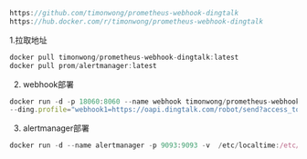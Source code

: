 
```javascript
https://github.com/timonwong/prometheus-webhook-dingtalk
https://hub.docker.com/r/timonwong/prometheus-webhook-dingtalk
```
1.拉取地址
```javascript
docker pull timonwong/prometheus-webhook-dingtalk:latest
docker pull prom/alertmanager:latest
```
2. webhook部署
```javascript
docker run -d -p 18060:8060 --name webhook timonwong/prometheus-webhook-dingtalk:latest \
--ding.profile="webhook1=https://oapi.dingtalk.com/robot/send?access_token=9e695a464b80833859b02de165a52b107108eef4d0601ce4c94faa29b429118e"
```
3. alertmanager部署
```javascript
docker run -d --name alertmanager -p 9093:9093 -v  /etc/localtime:/etc/localtime:ro -v /monit/alertmanager.yml:/etc/alertmanager/alertmanager.yml prom/alertmanager:latest
```

